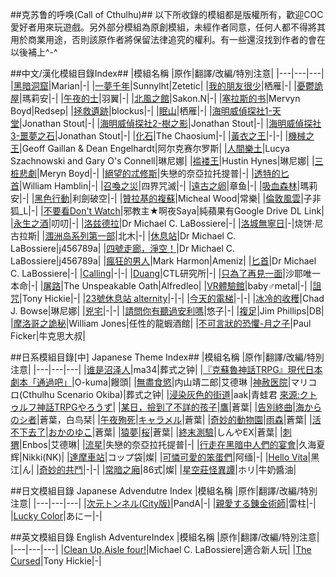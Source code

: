 ##克苏鲁的呼唤(Call of Cthulhu)##
以下所收錄的模組都是版權所有，歡迎COC愛好者用來玩遊戲。另外部分模組為原創模組，未經作者同意，任何人都不得將其用於商業用途，否則該原作者將保留法律追究的權利。有一些還沒找到作者的會在以後補上^-^

##中文/漢化模組目錄Index##
|模組名稱 |原作|翻譯/改編/特別注意|
|---|---|---|
|[黑暗洞窟](https://goo.gl/6hOX1v)|Marian|-|
|[一夢千年](https://goo.gl/v3QyTc)|Sunnylht|Zetetic|
|[我的朋友很少](https://goo.gl/59dnck)|栖雁|-|
|[憂鬱詭屋](https://goo.gl/qG6PtC)|瑪莉安|-| 
|[午夜的士](https://goo.gl/u1Z4wO)|羽翼|-|
|[北風之館](https://goo.gl/U6rxMm)|Sakon.N|-|
|[塞拉斯的书](https://goo.gl/uc6CuN)|Mervyn Boyd|Redsep|
|[拯救遺跡](https://goo.gl/XYC7n1)|blockus|-|
|[眠山](https://goo.gl/wDvZ1s)|栖雁|-|
|[海明威偵探社1-天堂](https://goo.gl/lR4Xd0)|Jonathan Stout|-|
|[海明威偵探社2-樹之影](https://goo.gl/4Bc7bn)|Jonathan Stout|-|
|[海明威偵探社3-噩夢之石](https://goo.gl/r0oiaa)|Jonathan Stout|-|
|[化石](https://goo.gl/lMd5Qp)|The Chaosium|-|
|[黃衣之王](https://goo.gl/9dm1Xl)|-|-|
|[機械之王](https://goo.gl/E3nuuv)|Geoff Gaillan & Dean Engelhardt|阿尔克赛尔罗斯|
|[人間樂土](https://goo.gl/vn9DAw)|Lucya Szachnowski and Gary O's Connell|琳尼娜|
|[褴褛王](https://goo.gl/8BL2hF)|Hustin Hynes|琳尼娜|
|[三桩悲劇](https://goo.gl/uDjfQf)|Meryn Boyd|-|
|[絕望的忒修斯](https://goo.gl/mQr7O2)|失戀的奈亞拉托提普|-|
|[透特的匕首](https://goo.gl/UYLuhe)|William Hamblin|-|
|[召喚之災](https://goo.gl/8oVCQ2)|四界咒滅|-|
|[遠古之卵](https://goo.gl/kLBcsB)|章鱼|-|
|[吸血森林](https://goo.gl/RUPTeU)|瑪莉安|-|
|[黑色行動](https://goo.gl/9xizhW)|利劍破空|-|
|[贊拉基的複蘇](https://goo.gl/LI51FQ)|Micheal Wood|常樂|
|[倫敦風雲](https://goo.gl/GOLNSE)|子非狐_L|-|
|[不要看Don't Watch](https://goo.gl/qUS80L)|邪教主★啊夜Saya|純蘋果有Google Drive DL Link|
|[永生之酒](https://goo.gl/GJmF0N)|叨叨|-|
|[洛兹德拉](https://goo.gl/qv60x3)|Dr Michael C. LaBossiere|-|
|[洛城無寧日](https://goo.gl/bDBxnw)|-|烧饼·尼古拉斯|
|[涠洲岛系列第一部](https://goo.gl/hqCojT)|北木|-|
|[休息站](https://goo.gl/ChCmNB)|Dr Michael C. LaBossiere|j456789a|
|[四號走廊，淨空！](https://goo.gl/gFVAk0)|Dr Michael C. LaBossiere|j456789a|
|[瘋狂的男人](https://goo.gl/oRGoeE)|Mark Harmon|Ameniz|
|[匕首](https://goo.gl/nzOc4n)|Dr Michael C. LaBossiere|-|
|[Calling](https://goo.gl/G7F0fb)|-|-|
|[Duang](https://goo.gl/I3mgc3)|CTL研究所|-|
|[只為了再見一面](https://goo.gl/LMB1qg)|沙耶唯一本命|-|
|[屠路](https://goo.gl/Qg37hV)|The Unspeakable Oath|Alfredleo|
|[VR體驗館](https://goo.gl/y1ZJwn)|baby♂metal|-|
|[詛咒](https://goo.gl/RTZFz0)|Tony Hickie|-|
|[23號休息站 alternity](https://goo.gl/3ymeGe)|-|-|
|[今天的電梯](https://goo.gl/c4yYsH)|-|-|
|[冰冷的收穫](https://goo.gl/RG2j4d)|Chad J. Bowse|琳尼娜| 
|[兇宅](https://goo.gl/ZWJlm0)|-|-|
|[請問你有聽過安利嗎](https://goo.gl/BJ1qJm)|悠子|-|
|[複足](https://goo.gl/89Xh0J)|Jim Phillips|DB|
|[摩洛哥之詭秘](https://goo.gl/yjm87y)|William Jones|任性的龍蝦酒館|
|[不可言狀的恐懼-月之子](https://goo.gl/32hnNO)|Paul Ficker|牛克思大叔|


##日系模組目錄[中] Japanese Theme Index##
|模組名稱 |原作|翻譯/改編/特別注意|
|---|---|---|
|[谁是沼泽人](https://goo.gl/ZyeD5K)|ma34|葬式之钟|
|[『克蘇魯神話TRPG』現代日本劇本「通過吧」](https://goo.gl/3YJGBW)|O-kuma|饅頭|
|[無盡食慾](https://goo.gl/pCcJgx)|内山靖二郎|艾德琳
|[神赦医院](https://goo.gl/V66H9l)|マリコロ(Cthulhu Scenario Okiba)|葬式之钟|
|[浸染灰色的街道](https://goo.gl/1ZkvBk)|aak|青蛙君 [來源:クトゥルフ神話TRPGやろうず](https://goo.gl/bUpNR3)|
|[某日，撿到了不詳的孩子](https://goo.gl/3UBPJK)|[鷹](https://goo.gl/N66FQA)|蒼葉|
|[告別終曲](https://goo.gl/vTvpso)|[海からのシ者](https://goo.gl/VqkVZ8)|蒼葉，白鸟栞|
|[午夜殉死](https://goo.gl/qgTp6m)|[キャラメル](https://goo.gl/NAdzOC)|蒼葉|
|[奇妙的動物園](https://goo.gl/01SUyk)|[雨森](https://goo.gl/kdr9Ry)|蒼葉|
|[活不下去了](https://goo.gl/2SZyQt)|[おかのゆこ](https://goo.gl/cH0v3d)|蒼葉|
|[猿夢](https://goo.gl/Cm59OL)|[桜](https://goo.gl/8lwUMB)|蒼葉|
|[終末測驗](https://goo.gl/AiIDUh)|しんやEX|蒼葉|
|[刺猬](https://goo.gl/oVy4bg)|Enbos|艾德琳|
|[流星](https://goo.gl/6qnk2t)|失戀的奈亞拉托提普|-|
|[行走在黑暗中人們的宴會](https://goo.gl/AOKRV5)|久海夏辉|Nikki(NK)|
|[達摩車站](https://goo.gl/attjKi)|コップ袋|燦|
|[可憐可愛的笨蛋們](https://goo.gl/1v64Bd)|阿缅|-|
|[Hello Vita](https://goo.gl/muXSQm)|黑江|ん|
|[奇妙的共鬥](https://goo.gl/QZFZ6P)|-|-|
|[常暗之廂](https://goo.gl/G9GvjN)|86式|燦|
|[星空莊怪異譚](https://goo.gl/u7KLzQ)|ホリ|牛奶醬油|

##日文模組目錄 Japanese Advendutre Index
|模組名稱 |原作|翻譯/改編/特別注意|
|---|---|---|
|[次元トンネル(City版)](https://goo.gl/ChXovS)|PandA|-|
|[親愛する錬金術師](https://goo.gl/h6trKQ)|雷柱|-|
|[Lucky Color](https://goo.gl/3pS495)|あにー|-|

##英文模組目錄 English AdventureIndex
|模組名稱 |原作|翻譯/改編/特別注意|
|---|---|---|
|[Clean Up,Aisle four!](https://goo.gl/0uPaCz)|Michael C. LaBossiere|適合新人玩|
|[The Cursed](https://goo.gl/ziJF6i)|Tony Hickie|-|
